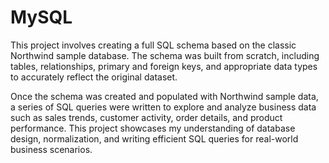 # MySQL

This project involves creating a full SQL schema based on the classic Northwind sample database. The schema was built from scratch, including tables, relationships, primary and foreign keys, and appropriate data types to accurately reflect the original dataset.

Once the schema was created and populated with Northwind sample data, a series of SQL queries were written to explore and analyze business data such as sales trends, customer activity, order details, and product performance. This project showcases my understanding of database design, normalization, and writing efficient SQL queries for real-world business scenarios.
